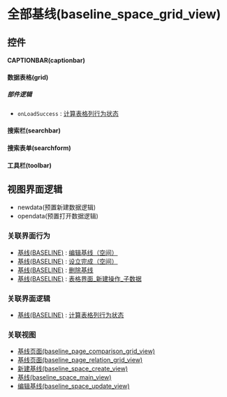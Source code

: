 # 全部基线(baseline_space_grid_view)  <!-- {docsify-ignore-all} -->



## 控件
#### CAPTIONBAR(captionbar)
#### 数据表格(grid)

##### 部件逻辑
* `onLoadSuccess` : [计算表格列行为状态](module/Base/baseline/uilogic/calc_column_action_state)
#### 搜索栏(searchbar)
#### 搜索表单(searchform)
#### 工具栏(toolbar)

## 视图界面逻辑
  * newdata(预置新建数据逻辑)
  * opendata(预置打开数据逻辑)


### 关联界面行为
  * [基线(BASELINE)](module/Base/baseline) : [编辑基线（空间）](module/Base/baseline#界面行为)
  * [基线(BASELINE)](module/Base/baseline) : [设立完成（空间）](module/Base/baseline#界面行为)
  * [基线(BASELINE)](module/Base/baseline) : [删除基线](module/Base/baseline#界面行为)
  * [基线(BASELINE)](module/Base/baseline) : [表格界面_新建操作_子数据](module/Base/baseline#界面行为)

### 关联界面逻辑
  * [基线(BASELINE)](module/Base/baseline) : [计算表格列行为状态](module/Base/baseline/uilogic/calc_column_action_state)

### 关联视图
  * [基线页面(baseline_page_comparison_grid_view)](app/view/baseline_page_comparison_grid_view)
  * [基线页面(baseline_page_relation_grid_view)](app/view/baseline_page_relation_grid_view)
  * [新建基线(baseline_space_create_view)](app/view/baseline_space_create_view)
  * [基线(baseline_space_main_view)](app/view/baseline_space_main_view)
  * [编辑基线(baseline_space_update_view)](app/view/baseline_space_update_view)

<script>
 const { createApp } = Vue
  createApp({
    data() {
      return {

      }
    }
  }).use(ElementPlus).mount('#app')
</script>